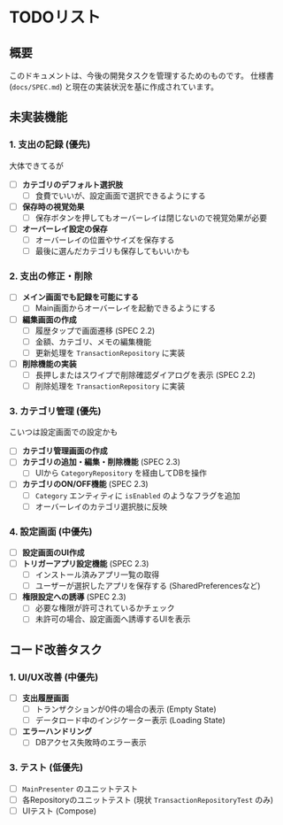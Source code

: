 # TODOリスト

## 概要

このドキュメントは、今後の開発タスクを管理するためのものです。
仕様書 (`docs/SPEC.md`) と現在の実装状況を基に作成されています。

## 未実装機能

### 1. 支出の記録 (優先)

大体できてるが

- [ ] **カテゴリのデフォルト選択肢**
    - [ ] 食費でいいが、設定画面で選択できるようにする
- [ ] **保存時の視覚効果**
    - [ ] 保存ボタンを押してもオーバーレイは閉じないので視覚効果が必要
- [ ] **オーバーレイ設定の保存**
    - [ ]  オーバーレイの位置やサイズを保存する
    - [ ] 最後に選んだカテゴリも保存してもいいかも

### 2. 支出の修正・削除

- [ ] **メイン画面でも記録を可能にする**
    - [ ] Main画面からオーバーレイを起動できるようにする
- [ ] **編集画面の作成**
    - [ ] 履歴タップで画面遷移 (SPEC 2.2)
    - [ ] 金額、カテゴリ、メモの編集機能
    - [ ] 更新処理を `TransactionRepository` に実装
- [ ] **削除機能の実装**
    - [ ] 長押しまたはスワイプで削除確認ダイアログを表示 (SPEC 2.2)
    - [ ] 削除処理を `TransactionRepository` に実装

### 3. カテゴリ管理 (優先)

こいつは設定画面での設定かも

- [ ] **カテゴリ管理画面の作成**
- [ ] **カテゴリの追加・編集・削除機能** (SPEC 2.3)
    - [ ] UIから `CategoryRepository` を経由してDBを操作
- [ ] **カテゴリのON/OFF機能** (SPEC 2.3)
    - [ ] `Category` エンティティに `isEnabled` のようなフラグを追加
    - [ ] オーバーレイのカテゴリ選択肢に反映

### 4. 設定画面 (中優先)

- [ ] **設定画面のUI作成**
- [ ] **トリガーアプリ設定機能** (SPEC 2.3)
    - [ ] インストール済みアプリ一覧の取得
    - [ ] ユーザーが選択したアプリを保存する (SharedPreferencesなど)
- [ ] **権限設定への誘導** (SPEC 2.3)
    - [ ] 必要な権限が許可されているかチェック
    - [ ] 未許可の場合、設定画面へ誘導するUIを表示

## コード改善タスク

### 1. UI/UX改善 (中優先)

- [ ] **支出履歴画面**
    - [ ] トランザクションが0件の場合の表示 (Empty State)
    - [ ] データロード中のインジケーター表示 (Loading State)
- [ ] **エラーハンドリング**
    - [ ] DBアクセス失敗時のエラー表示

### 3. テスト (低優先)

- [ ] `MainPresenter` のユニットテスト
- [ ] 各Repositoryのユニットテスト (現状 `TransactionRepositoryTest` のみ)
- [ ] UIテスト (Compose)

